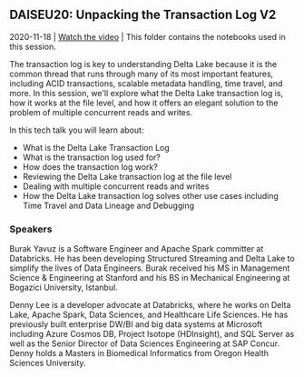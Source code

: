 ## DAISEU20: Unpacking the Transaction Log V2

2020-11-18 | [Watch the video]() | This folder contains the notebooks used in this session.

The transaction log is key to understanding Delta Lake because it is the common thread that runs through many of its most important features, including ACID transactions, scalable metadata handling, time travel, and more. In this session, we'll explore what the Delta Lake transaction log is, how it works at the file level, and how it offers an elegant solution to the problem of multiple concurrent reads and writes.

In this tech talk you will learn about:

* What is the Delta Lake Transaction Log
* What is the transaction log used for?
* How does the transaction log work?
* Reviewing the Delta Lake transaction log at the file level
* Dealing with multiple concurrent reads and writes
* How the Delta Lake transaction log solves other use cases including Time Travel and Data Lineage and Debugging

### Speakers ###

Burak Yavuz is a Software Engineer and Apache Spark committer at Databricks. He has been developing Structured Streaming and Delta Lake to simplify the lives of Data Engineers. Burak received his MS in Management Science & Engineering at Stanford and his BS in Mechanical Engineering at Bogazici University, Istanbul.

Denny Lee is a developer advocate at Databricks, where he works on Delta Lake, Apache Spark, Data Sciences, and Healthcare Life Sciences. He has previously built enterprise DW/BI and big data systems at Microsoft including Azure Cosmos DB, Project Isotope (HDInsight), and SQL Server as well as the Senior Director of Data Sciences Engineering at SAP Concur. Denny holds a Masters in Biomedical Informatics from Oregon Health Sciences University.